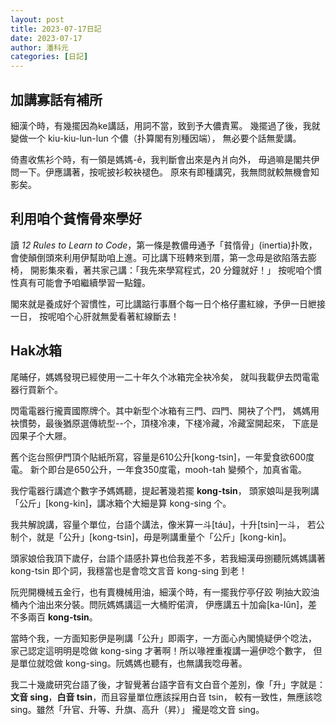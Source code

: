 ```yaml
---
layout: post
title: 2023-07-17日記
date: 2023-07-17
author: 潘科元
categories: [日記]
---
```

## 加講寡話有補所

細漢个時，有幾擺因為ke講話，用詞不當，致到予大儂責罵。
幾擺過了後，我就變做一个 kiu-kiu-lun-lun 个儂（扑算閣有別種因端），
無必要个話無愛講。

倚晝收焦衫个時，有一領是媽媽-ê，我判斷會出來是內爿向外，
毋過嘛是閣共伊問一下。伊應講著，按呢披衫較袂褪色。
原來有即種講究，我無問就較無機會知影矣。

## 利用咱个貧惰骨來學好

讀 *12 Rules to Learn to Code*，第一條是教儂毋通予「貧惰骨」(inertia)扑敗，
會使顛倒頭來利用伊幫助咱上進。可比講下班轉來到厝，第一念毋是欲陷落去膨椅，
開影集來看，著共家己講：「我先來學寫程式，20 分鐘就好！」
按呢咱个慣性真有可能會予咱繼續學習一點鐘。

閣來就是養成好个習慣性，可比講踮行事曆个每一日个格仔畫紅線，予伊一日紲接一日，
按呢咱个心肝就無愛看著紅線斷去！

## Hak冰箱

尾晡仔，媽媽發現已經使用一二十年久个冰箱完全袂冷矣，
就叫我載伊去閃電電器行買新个。

閃電電器行攏賣國際牌个。其中新型个冰箱有三門、四門、開袂了个門，
媽媽用袂慣勢，最後猶原選傳統型--个，頂棧冷凍，下棧冷藏，冷藏室開起來，
下底是囥果子个大屜。

舊个迄台照伊門頂个貼紙所寫，容量是610公升[kong-tsin]，一年愛食欲600度電。
新个即台是650公升，一年食350度電，mooh-tah 變頻个，加真省電。

我佇電器行講遮个數字予媽媽聽，提起著幾若擺 **kong-tsin**，
頭家娘叫是我咧講「公斤」\[kong-kin\]，講冰箱个大細是算 kong-sing 个。

我共解說講，容量个單位，台語个講法，像米算一斗\[táu\]，十升\[tsin\]一斗，
若公制个，就是「公升」\[kong-tsin\]，毋是咧講重量个「公斤」\[kong-kin\]。

頭家娘佮我頂下歲仔，台語个語感扑算也佮我差不多，若我細漢毋捌聽阮媽媽講著
kong-tsin 即个詞，我穩當也是會唸文言音 kong-sing 到老！

阮兜開機械五金行，也有賣機械用油，細漢个時，有一擺我佇亭仔跤
咧抽大跤油桶內个油出來分裝。問阮媽媽講這一大桶貯偌濟，
伊應講五十加侖\[ka-lûn\]，差不多兩百 **kong-tsin**。

當時个我，一方面知影伊是咧講「公升」即兩字，一方面心內閣憢疑伊个唸法，
家己認定這明明是唸做 kong-sing 才著啊！所以喙裡重複講一遍伊唸个數字，
但是單位就唸做 kong-sing。阮媽媽也聽有，也無講我唸毋著。

我二十幾歲研究台語了後，才智覺著台語字音有文白音个差別，像「升」字就是：
**文音 sing**，**白音 tsin**，而且容量單位應該採用白音 tsin，
較有一致性，無應該唸 sing。雖然「升官、升等、升旗、高升（昇）」
攏是唸文音 sing。

